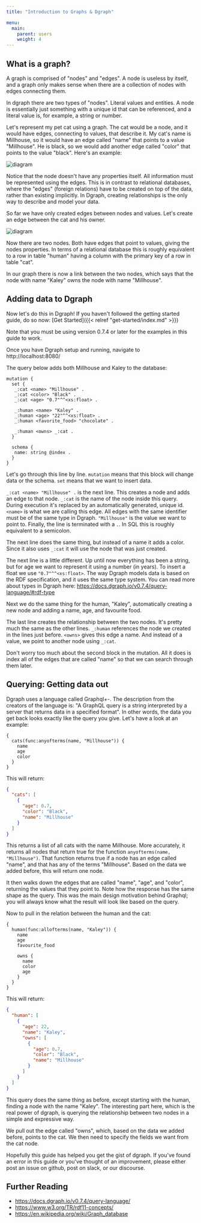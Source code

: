```yaml
---
title: "Introduction to Graphs & Dgraph"

menu:
  main:
    parent: users
    weight: 4
---
```


## What is a graph?

A graph is comprised of "nodes" and "edges". A node is useless by itself, and
a graph only makes sense when there are a collection of nodes with edges
connecting them.

In dgraph there are two types of "nodes". Literal values and entities.
A node is essentially just something with a unique id that can be
referenced, and a literal value is, for example, a string or number.

Let's represent my pet cat using a graph. The cat would be a node,
and it would have edges, connecting to values, that describe it. My cat's name
is Millhouse, so it would have an edge called "name" that points to a value
"Millhouse". He is black, so we would add another edge called "color" that
points to the value "black". Here's an example:

![diagram](fig1.png)

Notice that the node doesn't have any properties itself. All information
must be represented using the edges. This is in contrast to relational
databases, where the "edges" (foreign relations)
have to be created on top of the data, rather than existing implicitly.
In Dgraph, creating relationships
is the only way to describe and model your data.

So far we have only created edges between nodes and values. Let's create an
edge between the cat and his owner.

![diagram](fig2.png)

Now there are two nodes. Both have edges that point to values, giving the nodes
properties. In terms of a relational database this is roughly equivalent to a
row in table "human" having a column with the primary key of a row in table
"cat".

In our graph there is now a link between
the two nodes, which says that the node with name "Kaley" owns the node with
name "Millhouse".

## Adding data to Dgraph

Now let's do this in Dgraph! If you haven't followed the getting started
guide, do so now: [Get Started]({{< relref "get-started/index.md" >}})

Note that you must be using version 0.7.4 or later for the examples
in this guide to work.

Once you have Dgraph setup and running, navigate to http://localhost:8080/

The query below adds both Millhouse and Kaley to the database:

```
mutation {
  set {
   _:cat <name> "Millhouse" .
   _:cat <color> "Black" .
   _:cat <age> "0.7"^^<xs:float> .

   _:human <name> "Kaley" .
   _:human <age> "22"^^<xs:float> .
   _:human <favorite_food> "chocolate" .

   _:human <owns> _:cat .
  }

  schema {
   name: string @index .
  }
}
```

Let's go through this line by line.
`mutation` means that this block will change data or the schema.
`set` means that we want to insert data.

`_:cat <name> "Millhouse" .` is the next line. This creates a node and adds
an edge to that node. `_:cat` is the name of the node inside this query.
During execution it's replaced by an automatically generated, unique id.
`<name>` is what we are calling this edge.  All edges with the same identifier
must be of the same type in Dgraph. `"Millhouse"` is the value we want to point
to. Finally, the line is terminated with a `.`.  In SQL
this is roughly equivalent to a semicolon.

The next line does the same thing, but instead of a name it adds a color.
Since it also uses `_:cat` it will use the node that was just created.

The next line is a little different.  Up until now everything has been a string,
but for age we want to represent it using a number (in years). To insert a float
we use `"0.7"^^<xs:float>`. The way Dgraph models data is based on the RDF
specification, and it uses the same type system.  You can read more
about types in Dgraph here: https://docs.dgraph.io/v0.7.4/query-language/#rdf-type

Next we do the same thing for the human, "Kaley", automatically creating a new
node and adding a name, age, and favourite food.

The last line creates the relationship between the two nodes.  It's
pretty much the same as the other lines.
`_:human` references the node we created in the lines just before. `<owns>`
gives this edge a name. And instead of a value, we point to another node using
`_:cat`.

Don't worry too much about the second block in the mutation. All it does
is index all of the edges that are called "name" so that we can
search through them later.


## Querying: Getting data out

Dgraph uses a language called Graphql+-. The description from
the creators of the language is:
"A GraphQL query is a string interpreted by a server that returns data in a
specified format". In other words, the data you get back looks exactly like the
query you give.  Let's have a look at an example:

```
{
  cats(func:anyofterms(name, "Millhouse")) {
    name
    age
    color
  }
}
```

This will return:


```json
{
  "cats": [
    {
      "age": 0.7,
      "color": "Black",
      "name": "Millhouse"
    }
  ]
}
```

This returns a list of all cats with the name Millhouse. More accurately,
it returns all nodes that return true for the function
`anyofterms(name, "Millhouse")`. That function returns true if a node
has an edge called "name", and that has any of the terms "Millhouse".
Based on the data we added before, this will return one node.

It then walks down the edges that are
called "name", "age", and "color", returning the values that they point to.
Note how the response has the same shape as the query.
This was the main design motivation behind Graphql; you will always know
what the result will look like based on the query.


Now to pull in the relation between the human and the cat:

```
{
  human(func:allofterms(name, "Kaley")) {
    name
    age
    favourite_food

    owns {
      name
      color
      age
    }
  }
}
```

This will return:

```json
{
  "human": [
    {
      "age": 22,
      "name": "Kaley",
      "owns": [
        {
          "age": 0.7,
          "color": "Black",
          "name": "Millhouse"
        }
      ]
    }
  ]
}
```

This query does the same thing as before, except starting with the human,
finding a node with the name "Kaley". The interesting part here, which is the
real power of dgraph, is querying the relationship between two nodes in a simple
and expressive way.

We pull out the edge called "owns", which, based on the data we added before,
points to the cat. We then need to specify the fields we want from the cat node.

Hopefully this guide has helped you get the gist of dgraph.  If you've found
an error in this guide or you've thought of an improvement, please
either post an issue on github, post on slack, or our discourse.

## Further Reading

* https://docs.dgraph.io/v0.7.4/query-language/
* https://www.w3.org/TR/rdf11-concepts/
* https://en.wikipedia.org/wiki/Graph_database
